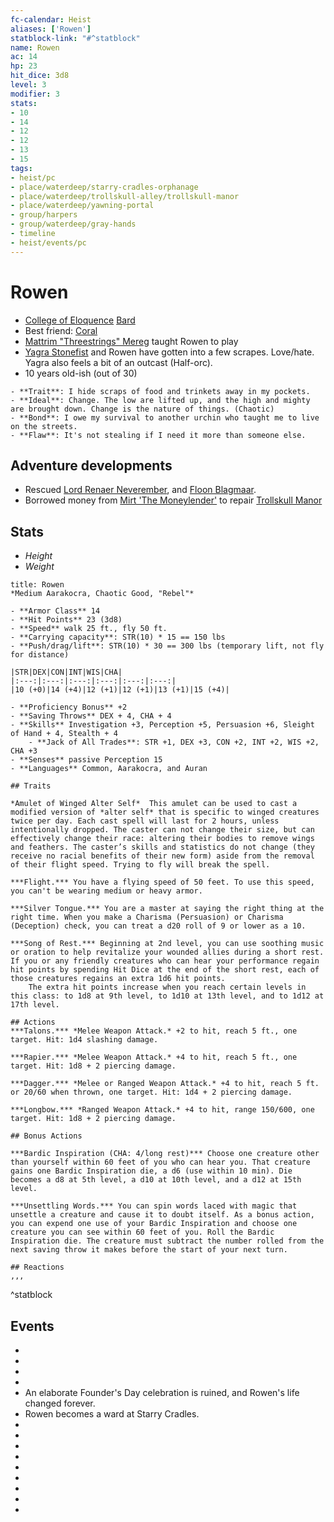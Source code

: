 ```yaml
---
fc-calendar: Heist
aliases: ['Rowen']
statblock-link: "#^statblock"
name: Rowen
ac: 14
hp: 23
hit_dice: 3d8
level: 3
modifier: 3
stats:
- 10 
- 14 
- 12 
- 12 
- 13 
- 15
tags: 
- heist/pc
- place/waterdeep/starry-cradles-orphanage
- place/waterdeep/trollskull-alley/trollskull-manor
- place/waterdeep/yawning-portal 
- group/harpers
- group/waterdeep/gray-hands
- timeline
- heist/events/pc
---
```

# Rowen

- [College of Eloquence](compendium/classes/bard-college-of-eloquence-tce.md.md)  [Bard](/compendium/classes/bard.md)
- Best friend: [Coral](gm-coral.md)
- [Mattrim "Threestrings" Mereg](heist/waterdeep/npcs/threestrings-mattrim-mereg.md) taught Rowen to play
- [Yagra Stonefist](heist/waterdeep/npcs/yagra-stonefist.md) and Rowen have gotten into a few scrapes. Love/hate. Yagra also feels a bit of an outcast (Half-orc).
- 10 years old-ish (out of 30)

```ad-npc
- **Trait**: I hide scraps of food and trinkets away in my pockets. 
- **Ideal**: Change. The low are lifted up, and the high and mighty are brought down. Change is the nature of things. (Chaotic)
- **Bond**: I owe my survival to another urchin who taught me to live on the streets.
- **Flaw**: It's not stealing if I need it more than someone else.
```

## Adventure developments
- Rescued [Lord Renaer Neverember](heist/waterdeep/npcs/renaer-neverember.md), and [Floon Blagmaar](heist/waterdeep/npcs/floon-blagmaar.md). 
- Borrowed money from [Mirt 'The Moneylender'](heist/waterdeep/npcs/mirt-the-moneylender.md) to repair [Trollskull Manor](../waterdeep/places/trollskull-manor.md)

## Stats
- *Height*
- *Weight*

```ad-statblock
title: Rowen
*Medium Aarakocra, Chaotic Good, "Rebel"*

- **Armor Class** 14
- **Hit Points** 23 (3d8)
- **Speed** walk 25 ft., fly 50 ft.
- **Carrying capacity**: STR(10) * 15 == 150 lbs
- **Push/drag/lift**: STR(10) * 30 == 300 lbs (temporary lift, not fly for distance)

|STR|DEX|CON|INT|WIS|CHA|
|:---:|:---:|:---:|:---:|:---:|:---:|
|10 (+0)|14 (+4)|12 (+1)|12 (+1)|13 (+1)|15 (+4)|

- **Proficiency Bonus** +2
- **Saving Throws** DEX + 4, CHA + 4
- **Skills** Investigation +3, Perception +5, Persuasion +6, Sleight of Hand + 4, Stealth + 4
    - **Jack of All Trades**: STR +1, DEX +3, CON +2, INT +2, WIS +2, CHA +3
- **Senses** passive Perception 15
- **Languages** Common, Aarakocra, and Auran

## Traits

*Amulet of Winged Alter Self*  This amulet can be used to cast a modified version of *alter self* that is specific to winged creatures twice per day. Each cast spell will last for 2 hours, unless intentionally dropped. The caster can not change their size, but can effectively change their race: altering their bodies to remove wings and feathers. The caster’s skills and statistics do not change (they receive no racial benefits of their new form) aside from the removal of their flight speed. Trying to fly will break the spell.

***Flight.*** You have a flying speed of 50 feet. To use this speed, you can't be wearing medium or heavy armor.

***Silver Tongue.*** You are a master at saying the right thing at the right time. When you make a Charisma (Persuasion) or Charisma (Deception) check, you can treat a d20 roll of 9 or lower as a 10.

***Song of Rest.*** Beginning at 2nd level, you can use soothing music or oration to help revitalize your wounded allies during a short rest. If you or any friendly creatures who can hear your performance regain hit points by spending Hit Dice at the end of the short rest, each of those creatures regains an extra 1d6 hit points.
	The extra hit points increase when you reach certain levels in this class: to 1d8 at 9th level, to 1d10 at 13th level, and to 1d12 at 17th level.

## Actions
***Talons.*** *Melee Weapon Attack.* +2 to hit, reach 5 ft., one target. Hit: 1d4 slashing damage.

***Rapier.*** *Melee Weapon Attack.* +4 to hit, reach 5 ft., one target. Hit: 1d8 + 2 piercing damage.

***Dagger.*** *Melee or Ranged Weapon Attack.* +4 to hit, reach 5 ft. or 20/60 when thrown, one target. Hit: 1d4 + 2 piercing damage.

***Longbow.*** *Ranged Weapon Attack.* +4 to hit, range 150/600, one target. Hit: 1d8 + 2 piercing damage. 

## Bonus Actions

***Bardic Inspiration (CHA: 4/long rest)*** Choose one creature other than yourself within 60 feet of you who can hear you. That creature gains one Bardic Inspiration die, a d6 (use within 10 min). Die becomes a d8 at 5th level, a d10 at 10th level, and a d12 at 15th level.

***Unsettling Words.*** You can spin words laced with magic that unsettle a creature and cause it to doubt itself. As a bonus action, you can expend one use of your Bardic Inspiration and choose one creature you can see within 60 feet of you. Roll the Bardic Inspiration die. The creature must subtract the number rolled from the next saving throw it makes before the start of your next turn.

## Reactions
,,,
```
^statblock

## Events

- <span class='ob-timelines'  data-category='rowen' data-date='1488-10-14-00' data-name="Rowen is born"></span>
- <span class='ob-timelines'  data-category='rowen' data-date='1489-10-14-00' data-name="Rowen is one"></span>
- <span class='ob-timelines'  data-category='rowen' data-date='1490-10-14-00' data-name="Rowen is two"></span>
- <span class='ob-timelines'  data-category='rowen' data-date='1491-10-14-00' data-name="Rowen is three"></span>
- <span class='ob-timelines'  data-category='rowen' data-date='1492-07-01-00' data-name="Ambush! Rowen is on his own">An elaborate Founder's Day celebration is ruined, and Rowen's life changed forever.</span>
- <span class='ob-timelines'  data-category='rowen' data-date='1492-07-02-00' data-name="Rowen and Coral meet">Rowen becomes a ward at Starry Cradles.</span>
- <span class='ob-timelines'  data-category='rowen' data-date='1492-10-14-00' data-name="Rowen is four"></span>
- <span class='ob-timelines'  data-category='rowen' data-date='1493-10-14-00' data-name="Rowen is five"></span>
- <span class='ob-timelines'  data-category='rowen' data-date='1494-10-14-00' data-name="Rowen is six"></span>
- <span class='ob-timelines'  data-category='rowen' data-date='1495-10-14-00' data-name="Rowen is seven"></span>
- <span class='ob-timelines'  data-category='rowen' data-date='1496-10-14-00' data-name="Rowen is eight"></span>
- <span class='ob-timelines'  data-category='rowen' data-date='1497-10-14-00' data-name="Rowen is nine"></span>
- <span class='ob-timelines'  data-category='rowen' data-date='1498-10-14-00' data-name="Rowen is ten"></span>
- <span class='ob-timelines'  data-category='rowen' data-date='1499-10-14-00' data-name="Rowen is eleven"></span>
- <span class='ob-timelines'  data-category='rowen' data-date='1500-10-14-00' data-name="Rowen is twelve"></span>